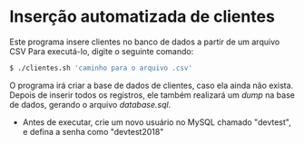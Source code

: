 # Inserção automatizada de clientes
Este programa insere clientes no banco de dados a partir de um arquivo CSV
Para executá-lo, digite o seguinte comando:
```sh
$ ./clientes.sh 'caminho para o arquivo .csv'
```
O programa irá criar a base de dados de clientes, caso ela ainda não exista. Depois de inserir todos os registros, ele também realizará um *dump* na base de dados, gerando o arquivo *database.sql*.

- Antes de executar, crie um novo usuário no MySQL chamado "devtest", e defina a senha como "devtest2018"